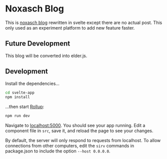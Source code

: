 # Noxasch Blog

This is [noxasch blog](https://noxasch.tech/blog/) rewritten in svelte except there are no actual post.
This only used as an experiment platform to add new feature faster.

## Future Development

This blog will be converted into elder.js.

## Development

Install the dependencies...

```bash
cd svelte-app
npm install
```

...then start [Rollup](https://rollupjs.org):

```bash
npm run dev
```

Navigate to [localhost:5000](http://localhost:5000). You should see your app running. Edit a component file in `src`, save it, and reload the page to see your changes.

By default, the server will only respond to requests from localhost. To allow connections from other computers, edit the `sirv` commands in package.json to include the option `--host 0.0.0.0`.
